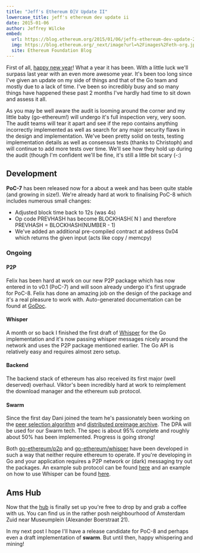 ```yaml
---
title: "Jeff's Ethereum ÐΞV Update II"
lowercase_title: jeff's ethereum dev update ii
date: 2015-01-06
author: Jeffrey Wilcke
embed:
  url: https://blog.ethereum.org/2015/01/06/jeffs-ethereum-dev-update-2
  img: https://blog.ethereum.org/_next/image?url=%2Fimages%2Feth-org.jpeg&w=1080&q=75
  site: Ethereum Foundation Blog
---
```


First of all, [happy new year](https://answers.yahoo.com/question/index?qid=20080105074822AAveQrL)! What a year it has been. With a little luck we'll surpass last year with an even more awesome year. It's been too long since I've given an update on my side of things and that of the Go team and mostly due to a lack of time. I've been so incredibly busy and so many things have happened these past 2 months I've hardly had time to sit down and assess it all.

As you may be well aware the audit is looming around the corner and my little baby (go-ethereum!) will undergo it's full inspection very, very soon. The audit teams will tear it apart and see if the repo contains anything incorrectly implemented as well as search for any major security flaws in the design and implementation. We've been pretty solid on tests, testing implementation details as well as consensus tests (thanks to Christoph) and will continue to add more tests over time. We'll see how they hold up during the audit (though I'm confident we'll be fine, it's still a little bit scary (-:)

## Development

**PoC-7** has been released now for a about a week and has been quite stable (and growing in size!). We're already hard at work to finalising PoC-8 which includes numerous small changes:

*   Adjusted block time back to 12s (was 4s)
*   Op code PREVHASH has become BLOCKHASH( N ) and therefore PREVHASH = BLOCKHASH(NUMBER - 1)
*   We've added an additional pre-compiled contract at address 0x04 which returns the given input (acts like copy / memcpy)

### Ongoing

#### P2P

Felix has been hard at work on our new P2P package which has now entered in to v0.1 (PoC-7) and will soon already undergo it's first upgrade for PoC-8. Felix has done an amazing job on the design of the package and it's a real pleasure to work with. Auto-generated documentation can be found at [GoDoc](http://godoc.org/github.com/ethereum/go-ethereum/p2p).

#### Whisper

A month or so back I finished the first draft of [Whisper](https://github.com/ethereum/go-ethereum/wiki/How-to-Whisper) for the Go implementation and it's now passing whisper messages nicely around the network and uses the P2P package mentioned earlier. The Go API is relatively easy and requires almost zero setup.

#### Backend

The backend stack of ethereum has also received its first major (well deserved) overhaul. Viktor's been incredibly hard at work to reimplement the download manager and the ethereum sub protocol.

#### Swarm

Since the first day Dani joined the team he's passionately been working on the [peer selection algorithm](https://github.com/ethereum/wiki/wiki/Cademlia-Peer-Selection) and [distributed preimage archive](https://github.com/ethereum/wiki/wiki/Distributed-Preimage-Archive). The DPA will be used for our Swarm tech. The spec is about 95% complete and roughly about 50% has been implemented. Progress is going strong!

Both [go-ethereum/p2p](https://github.com/ethereum/go-ethereum/tree/develop/p2p) and [go-ethereum/whisper](https://github.com/ethereum/go-ethereum/tree/develop/whisper) have been developed in such a way that neither require ethereum to operate. If you're developing in Go and your application requires a P2P network or (dark) messaging try out the packages. An example sub protocol can be found [here](https://github.com/ethereum/go-ethereum/wiki/Peer-to-Peer) and an example on how to use Whisper can be found [here](https://github.com/ethereum/go-ethereum/wiki/How-to-Whisper).

## Ams Hub

Now that the [hub](https://twitter.com/jeffehh/status/530747769611231234) is finally set up you're free to drop by and grab a coffee with us. You can find us in the rather posh neighbourhood of Amsterdam Zuid near Museumplein (Alexander Boerstraat 21).

In my next post I hope I'll have a release candidate for PoC-8 and perhaps even a draft implementation of **swarm**. But until then, happy whispering and mining!
